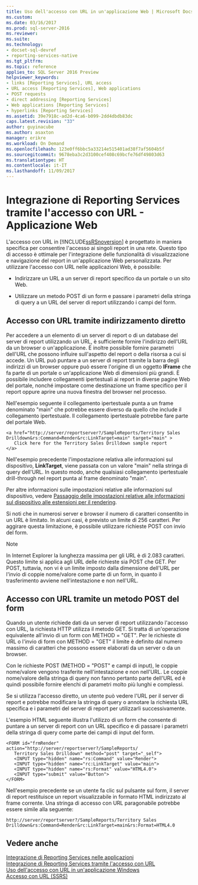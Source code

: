 ```yaml
---
title: Uso dell'accesso con URL in un'applicazione Web | Microsoft Docs
ms.custom: 
ms.date: 03/16/2017
ms.prod: sql-server-2016
ms.reviewer: 
ms.suite: 
ms.technology:
- docset-sql-devref
- reporting-services-native
ms.tgt_pltfrm: 
ms.topic: reference
applies_to: SQL Server 2016 Preview
helpviewer_keywords:
- links [Reporting Services], URL access
- URL access [Reporting Services], Web applications
- POST requests
- direct addressing [Reporting Services]
- Web applications [Reporting Services]
- hyperlinks [Reporting Services]
ms.assetid: 39e7918c-ad2d-4ca6-b099-2dd4dbdb83dc
caps.latest.revision: "33"
author: guyinacube
ms.author: asaxton
manager: erikre
ms.workload: On Demand
ms.openlocfilehash: 123e0ff6bbc5a33214e515401ad38f7af5604b5f
ms.sourcegitcommit: 9678eba3c2d3100cef408c69bcfe76df49803d63
ms.translationtype: HT
ms.contentlocale: it-IT
ms.lasthandoff: 11/09/2017
---
```

# <a name="integrating-reporting-services-using-url-access---web-application"></a>Integrazione di Reporting Services tramite l'accesso con URL - Applicazione Web
  L'accesso con URL in [!INCLUDE[ssRSnoversion](../../includes/ssrsnoversion-md.md)] è progettato in maniera specifica per consentire l'accesso ai singoli report in una rete. Questo tipo di accesso è ottimale per l'integrazione delle funzionalità di visualizzazione e navigazione del report in un'applicazione Web personalizzata. Per utilizzare l'accesso con URL nelle applicazioni Web, è possibile:  
  
-   Indirizzare un URL a un server di report specifico da un portale o un sito Web.  
  
-   Utilizzare un metodo POST di un form e passare i parametri della stringa di query a un URL del server di report utilizzando i campi del form.  
  
## <a name="url-access-through-direct-addressing"></a>Accesso con URL tramite indirizzamento diretto  
 Per accedere a un elemento di un server di report o di un database del server di report utilizzando un URL, è sufficiente fornire l'indirizzo dell'URL da un browser o un'applicazione. È inoltre possibile fornire parametri dell'URL che possono influire sull'aspetto del report o della risorsa a cui si accede. Un URL può puntare a un server di report tramite la barra degli indirizzi di un browser oppure può essere l'origine di un oggetto **IFrame** che fa parte di un portale o un'applicazione Web di dimensioni più grandi. È possibile includere collegamenti ipertestuali ai report in diverse pagine Web del portale, nonché impostare come destinazione un frame specifico per il report oppure aprire una nuova finestra del browser nel processo.  
  
 Nell'esempio seguente il collegamento ipertestuale punta a un frame denominato "main" che potrebbe essere diverso da quello che include il collegamento ipertestuale. Il collegamento ipertestuale potrebbe fare parte del portale Web.  
  
```  
<a href="http://server/reportserver?/SampleReports/Territory Sales   
Drilldown&rs:Command=Render&rc:LinkTarget=main" target="main" >  
   Click here for the Territory Sales Drilldown sample report  
</a>  
```  
  
 Nell'esempio precedente l'impostazione relativa alle informazioni sul dispositivo, **LinkTarget**, viene passata con un valore "main" nella stringa di query dell'URL. In questo modo, anche qualsiasi collegamento ipertestuale drill-through nel report punta al frame denominato "main".  
  
 Per altre informazioni sulle impostazioni relative alle informazioni sul dispositivo, vedere [Passaggio delle impostazioni relative alle informazioni sul dispositivo alle estensioni per il rendering](../../reporting-services/report-server-web-service/net-framework/passing-device-information-settings-to-rendering-extensions.md).  
  
 Si noti che in numerosi server e browser il numero di caratteri consentito in un URL è limitato. In alcuni casi, è previsto un limite di 256 caratteri. Per aggirare questa limitazione, è possibile utilizzare richieste POST con invio del form.  
  
> [!NOTE]  
>  In Internet Explorer la lunghezza massima per gli URL è di 2.083 caratteri. Questo limite si applica agli URL delle richieste sia POST che GET. Per POST, tuttavia, non vi è un limite imposto dalla dimensione dell'URL per l'invio di coppie nome/valore come parte di un form, in quanto il trasferimento avviene nell'intestazione e non nell'URL.  
  
## <a name="url-access-through-a-form-post-method"></a>Accesso con URL tramite un metodo POST del form  
 Quando un utente richiede dati da un server di report utilizzando l'accesso con URL, la richiesta HTTP utilizza il metodo GET. Si tratta di un'operazione equivalente all'invio di un form con METHOD = "GET". Per le richieste di URL o l'invio di form con METHOD = "GET" il limite è definito dal numero massimo di caratteri che possono essere elaborati da un server o da un browser.  
  
 Con le richieste POST (METHOD = "POST" e campi di input), le coppie nome/valore vengono trasferite nell'intestazione e non nell'URL. Le coppie nome/valore della stringa di query non fanno pertanto parte dell'URL ed è quindi possibile fornire elenchi di parametri molto più lunghi e complessi.  
  
 Se si utilizza l'accesso diretto, un utente può vedere l'URL per il server di report e potrebbe modificare la stringa di query o annotare la richiesta URL specifica e i parametri del server di report per utilizzarli successivamente.  
  
 L'esempio HTML seguente illustra l'utilizzo di un form che consente di puntare a un server di report con un URL specifico e di passare i parametri della stringa di query come parte dei campi di input del form.  
  
```  
<FORM id="frmRender" action="http://server/reportserver?/SampleReports/  
   Territory Sales Drilldown" method="post" target="_self">  
   <INPUT type="hidden" name="rs:Command" value="Render">   
   <INPUT type="hidden" name="rc:LinkTarget" value="main">  
   <INPUT type="hidden" name="rs:Format" value="HTML4.0">  
   <INPUT type="submit" value="Button">  
</FORM>  
```  
  
 Nell'esempio precedente se un utente fa clic sul pulsante sul form, il server di report restituisce un report visualizzabile in formato HTML indirizzato al frame corrente. Una stringa di accesso con URL paragonabile potrebbe essere simile alla seguente:  
  
```  
http://server/reportserver?/SampleReports/Territory Sales   
Drilldown&rs:Command=Render&rc:LinkTarget=main&rs:Format=HTML4.0  
```  
  
## <a name="see-also"></a>Vedere anche  
 [Integrazione di Reporting Services nelle applicazioni](../../reporting-services/application-integration/integrating-reporting-services-into-applications.md)   
 [Integrazione di Reporting Services tramite l'accesso con URL](../../reporting-services/application-integration/integrating-reporting-services-using-url-access.md)   
 [Uso dell'accesso con URL in un'applicazione Windows](../../reporting-services/application-integration/integrating-reporting-services-using-url-access-windows-application.md)   
 [Accesso con URL &#40;SSRS&#41;](../../reporting-services/url-access-ssrs.md)  
  
  
